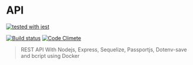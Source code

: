 # API

[![tested with jest](https://img.shields.io/badge/tested_with-jest-99424f.svg)](https://github.com/facebook/jest)

[![Build status](https://travis-ci.org/joaopaulogse/api-rest.svg?branch=master)](https://travis-ci.org/joaopaulogse/api-rest.svg?style=flat)
[![Code Climete](https://codeclimate.com/github/joaopaulogse/api-rest)](https://codeclimate.com/github/joaopaulogse/api-rest)
> REST API With Nodejs, Express, Sequelize, Passportjs, Dotenv-save and bcript using Docker
